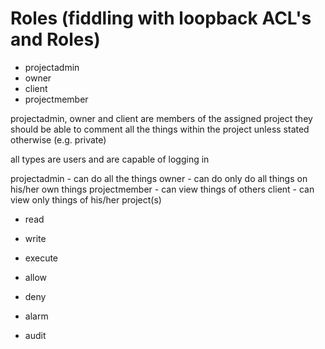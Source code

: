 # Roles (fiddling with loopback ACL's and Roles)

- projectadmin
- owner
- client
- projectmember

projectadmin, owner and client are members of the assigned project
they should be able to comment all the things within the project unless stated otherwise (e.g. private)

all types are users and are capable of logging in

projectadmin - can do all the things
owner - can do only do all things on his/her own things
projectmember - can view things of others
client - can view only things of his/her project(s)


* read
* write
* execute


* allow
* deny
* alarm
* audit